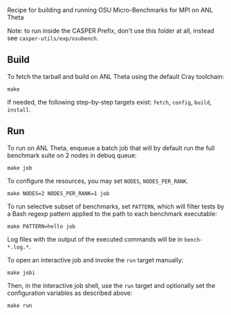 Recipe for building and running OSU Micro-Benchmarks for MPI on ANL Theta

Note: to run inside the CASPER Prefix, don't use this folder at all,
instead see `casper-utils/exp/osubench`.

Build
-----

To fetch the tarball and build on ANL Theta using the default Cray
toolchain:

    make

If needed, the following step-by-step targets exist: `fetch`, `config`,
`build`, `install`.

Run
---

To run on ANL Theta, enqueue a batch job that will by default run
the full benchmark suite on 2 nodes in debuq queue:

    make job

To configure the resources, you may set `NODES`, `NODES_PER_RANK`.

    make NODES=2 NODES_PER_RANK=1 job

To run selective subset of benchmarks, set `PATTERN`, which will filter tests
by a Bash regexp pattern applied to the path to each benchmark executable:

    make PATTERN=hello job

Log files with the output of the executed commands will be in `bench-*.log.*`.

To open an interactive job and invoke the `run` target manually:

    make jobi

Then, in the interactive job shell, use the `run` target and
optionally set the configuration variables as described above:

    make run
